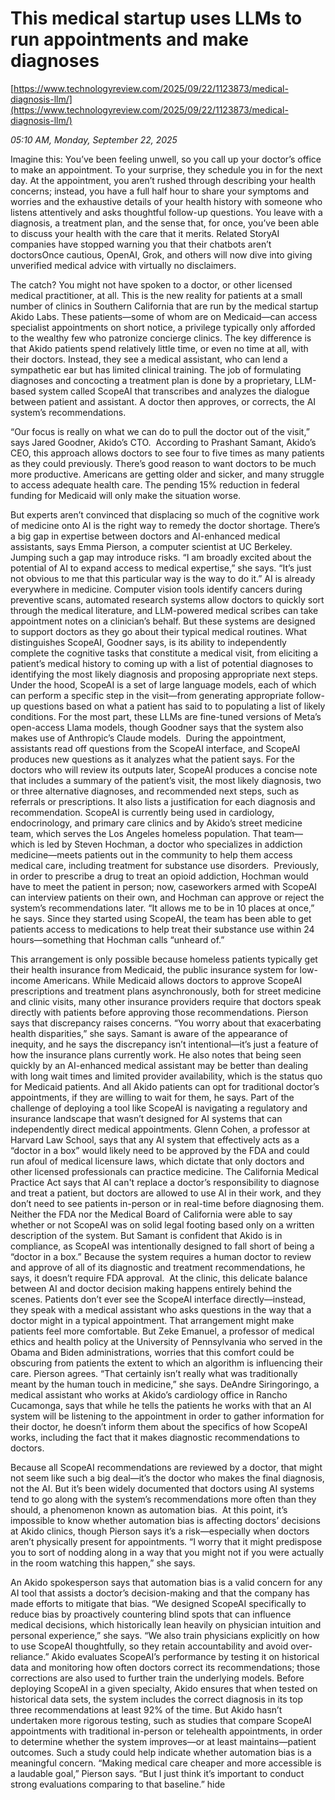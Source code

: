 # This medical startup uses LLMs to run appointments and make diagnoses

[https://www.technologyreview.com/2025/09/22/1123873/medical-diagnosis-llm/](https://www.technologyreview.com/2025/09/22/1123873/medical-diagnosis-llm/)

*05:10 AM, Monday, September 22, 2025*

Imagine this: You’ve been feeling unwell, so you call up your doctor’s office to make an appointment. To your surprise, they schedule you in for the next day. At the appointment, you aren’t rushed through describing your health concerns; instead, you have a full half hour to share your symptoms and worries and the exhaustive details of your health history with someone who listens attentively and asks thoughtful follow-up questions. You leave with a diagnosis, a treatment plan, and the sense that, for once, you’ve been able to discuss your health with the care that it merits. Related StoryAI companies have stopped warning you that their chatbots aren’t doctorsOnce cautious, OpenAI, Grok, and others will now dive into giving unverified medical advice with virtually no disclaimers.

The catch? You might not have spoken to a doctor, or other licensed medical practitioner, at all.  This is the new reality for patients at a small number of clinics in Southern California that are run by the medical startup Akido Labs. These patients—some of whom are on Medicaid—can access specialist appointments on short notice, a privilege typically only afforded to the wealthy few who patronize concierge clinics. The key difference is that Akido patients spend relatively little time, or even no time at all, with their doctors. Instead, they see a medical assistant, who can lend a sympathetic ear but has limited clinical training. The job of formulating diagnoses and concocting a treatment plan is done by a proprietary, LLM-based system called ScopeAI that transcribes and analyzes the dialogue between patient and assistant. A doctor then approves, or corrects, the AI system’s recommendations.

“Our focus is really on what we can do to pull the doctor out of the visit,” says Jared Goodner, Akido’s CTO.  According to Prashant Samant, Akido’s CEO, this approach allows doctors to see four to five times as many patients as they could previously. There’s good reason to want doctors to be much more productive. Americans are getting older and sicker, and many struggle to access adequate health care. The pending 15% reduction in federal funding for Medicaid will only make the situation worse.

But experts aren’t convinced that displacing so much of the cognitive work of medicine onto AI is the right way to remedy the doctor shortage. There’s a big gap in expertise between doctors and AI-enhanced medical assistants, says Emma Pierson, a computer scientist at UC Berkeley.  Jumping such a gap may introduce risks. “I am broadly excited about the potential of AI to expand access to medical expertise,” she says. “It’s just not obvious to me that this particular way is the way to do it.” AI is already everywhere in medicine. Computer vision tools identify cancers during preventive scans, automated research systems allow doctors to quickly sort through the medical literature, and LLM-powered medical scribes can take appointment notes on a clinician’s behalf. But these systems are designed to support doctors as they go about their typical medical routines. What distinguishes ScopeAI, Goodner says, is its ability to independently complete the cognitive tasks that constitute a medical visit, from eliciting a patient’s medical history to coming up with a list of potential diagnoses to identifying the most likely diagnosis and proposing appropriate next steps. Under the hood, ScopeAI is a set of large language models, each of which can perform a specific step in the visit—from generating appropriate follow-up questions based on what a patient has said to to populating a list of likely conditions. For the most part, these LLMs are fine-tuned versions of Meta’s open-access Llama models, though Goodner says that the system also makes use of Anthropic’s Claude models.   During the appointment, assistants read off questions from the ScopeAI interface, and ScopeAI produces new questions as it analyzes what the patient says. For the doctors who will review its outputs later, ScopeAI produces a concise note that includes a summary of the patient’s visit, the most likely diagnosis, two or three alternative diagnoses, and recommended next steps, such as referrals or prescriptions. It also lists a justification for each diagnosis and recommendation. ScopeAI is currently being used in cardiology, endocrinology, and primary care clinics and by Akido’s street medicine team, which serves the Los Angeles homeless population. That team—which is led by Steven Hochman, a doctor who specializes in addiction medicine—meets patients out in the community to help them access medical care, including treatment for substance use disorders.  Previously, in order to prescribe a drug to treat an opioid addiction, Hochman would have to meet the patient in person; now, caseworkers armed with ScopeAI can interview patients on their own, and Hochman can approve or reject the system’s recommendations later. “It allows me to be in 10 places at once,” he says. Since they started using ScopeAI, the team has been able to get patients access to medications to help treat their substance use within 24 hours—something that Hochman calls “unheard of.”

This arrangement is only possible because homeless patients typically get their health insurance from Medicaid, the public insurance system for low-income Americans. While Medicaid allows doctors to approve ScopeAI prescriptions and treatment plans asynchronously, both for street medicine and clinic visits, many other insurance providers require that doctors speak directly with patients before approving those recommendations. Pierson says that discrepancy raises concerns. “You worry about that exacerbating health disparities,” she says. Samant is aware of the appearance of inequity, and he says the discrepancy isn’t intentional—it’s just a feature of how the insurance plans currently work. He also notes that being seen quickly by an AI-enhanced medical assistant may be better than dealing with long wait times and limited provider availability, which is the status quo for Medicaid patients. And all Akido patients can opt for traditional doctor’s appointments, if they are willing to wait for them, he says. Part of the challenge of deploying a tool like ScopeAI is navigating a regulatory and insurance landscape that wasn’t designed for AI systems that can independently direct medical appointments. Glenn Cohen, a professor at Harvard Law School, says that any AI system that effectively acts as a “doctor in a box” would likely need to be approved by the FDA and could run afoul of medical licensure laws, which dictate that only doctors and other licensed professionals can practice medicine. The California Medical Practice Act says that AI can't replace a doctor’s responsibility to diagnose and treat a patient, but doctors are allowed to use AI in their work, and they don’t need to see patients in-person or in real-time before diagnosing them. Neither the FDA nor the Medical Board of California were able to say whether or not ScopeAI was on solid legal footing based only on a written description of the system.  But Samant is confident that Akido is in compliance, as ScopeAI was intentionally designed to fall short of being a “doctor in a box.” Because the system requires a human doctor to review and approve of all of its diagnostic and treatment recommendations, he says, it doesn’t require FDA approval.  At the clinic, this delicate balance between AI and doctor decision making happens entirely behind the scenes. Patients don’t ever see the ScopeAI interface directly—instead, they speak with a medical assistant who asks questions in the way that a doctor might in a typical appointment. That arrangement might make patients feel more comfortable. But Zeke Emanuel, a professor of medical ethics and health policy at the University of Pennsylvania who served in the Obama and Biden administrations, worries that this comfort could be obscuring from patients the extent to which an algorithm is influencing their care. Pierson agrees. “That certainly isn’t really what was traditionally meant by the human touch in medicine,” she says. DeAndre Siringoringo, a medical assistant who works at Akido’s cardiology office in Rancho Cucamonga, says that while he tells the patients he works with that an AI system will be listening to the appointment in order to gather information for their doctor, he doesn’t inform them about the specifics of how ScopeAI works, including the fact that it makes diagnostic recommendations to doctors.

Because all ScopeAI recommendations are reviewed by a doctor, that might not seem like such a big deal—it’s the doctor who makes the final diagnosis, not the AI. But it’s been widely documented that doctors using AI systems tend to go along with the system’s recommendations more often than they should, a phenomenon known as automation bias.  At this point, it’s impossible to know whether automation bias is affecting doctors’ decisions at Akido clinics, though Pierson says it’s a risk—especially when doctors aren’t physically present for appointments. “I worry that it might predispose you to sort of nodding along in a way that you might not if you were actually in the room watching this happen,” she says.

An Akido spokesperson says that automation bias is a valid concern for any AI tool that assists a doctor’s decision-making and that the company has made efforts to mitigate that bias. “We designed ScopeAI specifically to reduce bias by proactively countering blind spots that can influence medical decisions, which historically lean heavily on physician intuition and personal experience,” she says. “We also train physicians explicitly on how to use ScopeAI thoughtfully, so they retain accountability and avoid over-reliance.” Akido evaluates ScopeAI’s performance by testing it on historical data and monitoring how often doctors correct its recommendations; those corrections are also used to further train the underlying models. Before deploying ScopeAI in a given specialty, Akido ensures that when tested on historical data sets, the system includes the correct diagnosis in its top three recommendations at least 92% of the time. But Akido hasn’t undertaken more rigorous testing, such as studies that compare ScopeAI appointments with traditional in-person or telehealth appointments, in order to determine whether the system improves—or at least maintains—patient outcomes. Such a study could help indicate whether automation bias is a meaningful concern. “Making medical care cheaper and more accessible is a laudable goal,” Pierson says. “But I just think it’s important to conduct strong evaluations comparing to that baseline.”  hide

